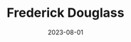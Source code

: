 ---
title: "Frederick Douglass"
type: person
date: 2023-08-01
hashtag: frederick-douglass
tags:
  - American
  - human being
---